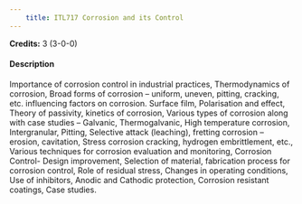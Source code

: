 ```yaml
---
    title: ITL717 Corrosion and its Control
---
```

**Credits:** 3 (3-0-0)



#### Description 
Importance of corrosion control in industrial practices, Thermodynamics of corrosion, Broad forms of corrosion – uniform, uneven, pitting, cracking, etc. influencing factors on corrosion. Surface film, Polarisation and effect, Theory of passivity, kinetics of corrosion, Various types of corrosion along with case studies – Galvanic, Thermogalvanic, High temperature corrosion, Intergranular, Pitting, Selective attack (leaching), fretting corrosion – erosion, cavitation, Stress corrosion cracking, hydrogen embrittlement, etc., Various techniques for corrosion evaluation and monitoring, Corrosion Control- Design improvement, Selection of material, fabrication process for corrosion control, Role of residual stress, Changes in operating conditions, Use of inhibitors, Anodic and Cathodic protection, Corrosion resistant coatings, Case studies.